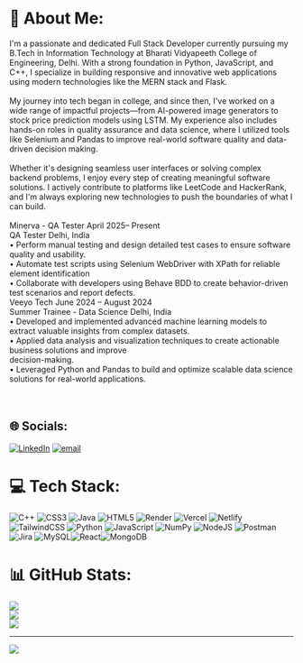 # 💫 About Me:
I'm a passionate and dedicated Full Stack Developer currently pursuing my B.Tech in Information Technology at Bharati Vidyapeeth College of Engineering, Delhi. With a strong foundation in Python, JavaScript, and C++, I specialize in building responsive and innovative web applications using modern technologies like the MERN stack and Flask.<br><br>My journey into tech began in college, and since then, I've worked on a wide range of impactful projects—from AI-powered image generators to stock price prediction models using LSTM. My experience also includes hands-on roles in quality assurance and data science, where I utilized tools like Selenium and Pandas to improve real-world software quality and data-driven decision making.<br><br>Whether it's designing seamless user interfaces or solving complex backend problems, I enjoy every step of creating meaningful software solutions. I actively contribute to platforms like LeetCode and HackerRank, and I'm always exploring new technologies to push the boundaries of what I can build.<br><br>Minerva - QA Tester April 2025– Present<br>QA Tester Delhi, India<br>• Perform manual testing and design detailed test cases to ensure software quality and usability.<br>• Automate test scripts using Selenium WebDriver with XPath for reliable element identification<br>• Collaborate with developers using Behave BDD to create behavior-driven test scenarios and report defects.<br>Veeyo Tech June 2024 – August 2024<br>Summer Trainee - Data Science Delhi, India<br>• Developed and implemented advanced machine learning models to extract valuable insights from complex datasets.<br>• Applied data analysis and visualization techniques to create actionable business solutions and improve<br>decision-making.<br>• Leveraged Python and Pandas to build and optimize scalable data science solutions for real-world applications.<br><br><br>


## 🌐 Socials:
[![LinkedIn](https://img.shields.io/badge/LinkedIn-%230077B5.svg?logo=linkedin&logoColor=white)](https://linkedin.com/in/https://www.linkedin.com/in/anuvansh-kaushik-a32b9a270/) [![email](https://img.shields.io/badge/Email-D14836?logo=gmail&logoColor=white)](mailto:kaushikanuvansh@gmail.com) 

# 💻 Tech Stack:
![C++](https://img.shields.io/badge/c++-%2300599C.svg?style=for-the-badge&logo=c%2B%2B&logoColor=white) ![CSS3](https://img.shields.io/badge/css3-%231572B6.svg?style=for-the-badge&logo=css3&logoColor=white) ![Java](https://img.shields.io/badge/java-%23ED8B00.svg?style=for-the-badge&logo=openjdk&logoColor=white) ![HTML5](https://img.shields.io/badge/html5-%23E34F26.svg?style=for-the-badge&logo=html5&logoColor=white) ![Render](https://img.shields.io/badge/Render-%46E3B7.svg?style=for-the-badge&logo=render&logoColor=white) ![Vercel](https://img.shields.io/badge/vercel-%23000000.svg?style=for-the-badge&logo=vercel&logoColor=white) ![Netlify](https://img.shields.io/badge/netlify-%23000000.svg?style=for-the-badge&logo=netlify&logoColor=#00C7B7) ![TailwindCSS](https://img.shields.io/badge/tailwindcss-%2338B2AC.svg?style=for-the-badge&logo=tailwind-css&logoColor=white) ![Python](https://img.shields.io/badge/python-3670A0?style=for-the-badge&logo=python&logoColor=ffdd54) ![JavaScript](https://img.shields.io/badge/javascript-%23323330.svg?style=for-the-badge&logo=javascript&logoColor=%23F7DF1E) ![NumPy](https://img.shields.io/badge/numpy-%23013243.svg?style=for-the-badge&logo=numpy&logoColor=white) ![NodeJS](https://img.shields.io/badge/node.js-6DA55F?style=for-the-badge&logo=node.js&logoColor=white) ![Postman](https://img.shields.io/badge/Postman-FF6C37?style=for-the-badge&logo=postman&logoColor=white) ![Jira](https://img.shields.io/badge/jira-%230A0FFF.svg?style=for-the-badge&logo=jira&logoColor=white) ![MySQL](https://img.shields.io/badge/mysql-4479A1.svg?style=for-the-badge&logo=mysql&logoColor=white)![React](https://img.shields.io/badge/React-20232A?style=for-the-badge&logo=react&logoColor=61DAFB)![MongoDB](https://img.shields.io/badge/MongoDB-4EA94B?style=for-the-badge&logo=mongodb&logoColor=white)

# 📊 GitHub Stats:
![](https://github-readme-stats.vercel.app/api?username=AnuvanshKaushik&theme=dark&hide_border=false&include_all_commits=false&count_private=false)<br/>
![](https://nirzak-streak-stats.vercel.app/?user=AnuvanshKaushik&theme=dark&hide_border=false)<br/>
![](https://github-readme-stats.vercel.app/api/top-langs/?username=AnuvanshKaushik&theme=dark&hide_border=false&include_all_commits=false&count_private=false&layout=compact)

---
[![](https://visitcount.itsvg.in/api?id=AnuvanshKaushik&icon=0&color=0)](https://visitcount.itsvg.in)

<!-- Proudly created with GPRM ( https://gprm.itsvg.in ) -->
